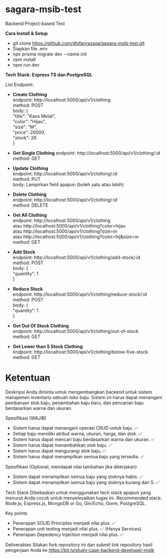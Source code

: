 # sagara-msib-test

Backend Project-based Test

**Cara Install & Setup**
- git clone https://github.com/dhifanrazaqa/sagara-msib-test.git
- Siapkan file .env
- npx prisma migrate dev --name init
- npm install
- npm run dev

**Tech Stack: Express TS dan PostgreSQL**

List Endpoint:
- **Create Clothing**  
  endpoint: http://localhost:5000/api/v1/clothing  
  method: POST  
  body: {  
    "title": "Kaos Metal",  
    "color": "Hijau",  
    "size": "M",  
    "price": 20000,  
    "stock": 26  
  }
  
- **Get Single Clothing**
  endpoint: http://localhost:5000/api/v1/clothing/:id  
  method: GET
  
- **Update Clothing**  
  endpoint: http://localhost:5000/api/v1/clothing/:id  
  method: PUT  
  body: Lampirkan field apapun (boleh satu atau lebih)
  
- **Delete Clothing**  
  endpoint: http://localhost:5000/api/v1/clothing/:id  
  method: DELETE
  
- **Get All Clothing**  
  endpoint: http://localhost:5000/api/v1/clothing  
      atau  http://localhost:5000/api/v1/clothing?color=hijau  
      atau  http://localhost:5000/api/v1/clothing?size=m  
      atau  http://localhost:5000/api/v1/clothing?color=hij&size=m  
  method: GET
  
- **Add Stock**  
  endpoint: http://localhost:5000/api/v1/clothing/add-stock/:id  
  method: POST  
  body: {  
    "quantity": 1  
  }
  
- **Reduce Stock**  
  endpoint: http://localhost:5000/api/v1/clothing/reduce-stock/:id  
  method: POST  
  body: {  
    "quantity": 1  
  }
  
- **Get Out Of Stock Clothing**  
  endpoint: http://localhost:5000/api/v1/clothing/out-of-stock  
  method: GET
  
- **Get Lower than 5 Stock Clothing**  
  endpoint: http://localhost:5000/api/v1/clothing/below-five-stock  
  method: GET  

# Ketentuan
Deskripsi
Anda diminta untuk mengembangkan backend untuk sistem manajemen inventaris sebuah toko baju. Sistem ini harus dapat menangani pembaruan stok baju, penambahan baju baru, dan pencarian baju berdasarkan warna dan ukuran.

Spesifikasi (WAJIB)
- Sistem harus dapat menangani operasi CRUD untuk baju. ✅
- Setiap baju memiliki atribut warna, ukuran, harga, dan stok. ✅
- Sistem harus dapat mencari baju berdasarkan warna dan ukuran. ✅
- Sistem harus dapat menambahkan stok baju. ✅
- Sistem harus dapat mengurangi stok baju. ✅
- Sistem harus dapat menampilkan semua baju yang tersedia. ✅

Spesifikasi (Optional, mendapat nilai tambahan jika dikerjakan)
- Sistem dapat menampilkan semua baju yang stoknya habis. ✅
- Sistem dapat menampilkan semua baju yang stoknya kurang dari 5. ✅

Tech Stack
Dibebaskan untuk menggunakan tech stack apapun yang menurut Anda cocok untuk menyelesaikan tugas ini. Recommended stack: Node.js, Express.js, MongoDB or Go, Gin/Echo, Gorm, PostgreSQL.

Key points
- Penerapan SOLID Principles menjadi nilai plus. ✅
- Penerapan unit testing menjadi nilai plus. ✅ (Hanya Services)
- Penerapan Depedency Injection menjadi nilai plus. ✅

Deliverables
Silakan fork repository ini dan submit link repository hasil pengerjaan Anda ke https://bit.ly/study-case-backend-developer-msib

